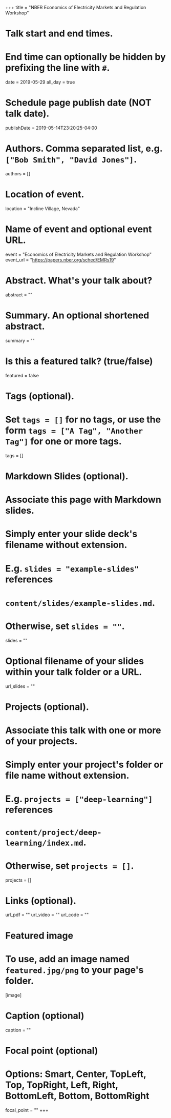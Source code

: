 +++
title = "NBER Economics of Electricity Markets and Regulation Workshop"

# Talk start and end times.
#   End time can optionally be hidden by prefixing the line with `#`.
date = 2019-05-29
all_day = true

# Schedule page publish date (NOT talk date).
publishDate = 2019-05-14T23:20:25-04:00

# Authors. Comma separated list, e.g. `["Bob Smith", "David Jones"]`.
authors = []

# Location of event.
location = "Incline Village, Nevada"

# Name of event and optional event URL.
event = "Economics of Electricity Markets and Regulation Workshop"
event_url = "https://papers.nber.org/sched/EMRs19"

# Abstract. What's your talk about?
abstract = ""

# Summary. An optional shortened abstract.
summary = ""

# Is this a featured talk? (true/false)
featured = false

# Tags (optional).
#   Set `tags = []` for no tags, or use the form `tags = ["A Tag", "Another Tag"]` for one or more tags.
tags = []

# Markdown Slides (optional).
#   Associate this page with Markdown slides.
#   Simply enter your slide deck's filename without extension.
#   E.g. `slides = "example-slides"` references 
#   `content/slides/example-slides.md`.
#   Otherwise, set `slides = ""`.
slides = ""

# Optional filename of your slides within your talk folder or a URL.
url_slides = ""

# Projects (optional).
#   Associate this talk with one or more of your projects.
#   Simply enter your project's folder or file name without extension.
#   E.g. `projects = ["deep-learning"]` references 
#   `content/project/deep-learning/index.md`.
#   Otherwise, set `projects = []`.
projects = []

# Links (optional).
url_pdf = ""
url_video = ""
url_code = ""

# Featured image
# To use, add an image named `featured.jpg/png` to your page's folder. 
[image]
  # Caption (optional)
  caption = ""

  # Focal point (optional)
  # Options: Smart, Center, TopLeft, Top, TopRight, Left, Right, BottomLeft, Bottom, BottomRight
  focal_point = ""
+++
